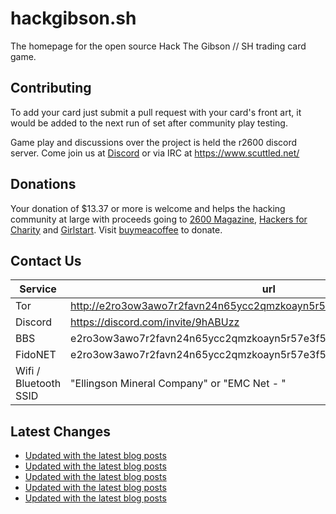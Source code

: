 # hackgibson.sh
The homepage for the open source Hack The Gibson // SH trading card game.


## Contributing

To add your card just submit a pull request with your card's front art, it would be added to the next run of set after community play testing.

Game play and discussions over the project is held the r2600 discord server. Come join us at [Discord](https://discord.com/invite/9hABUzz) or via IRC at https://www.scuttled.net/


## Donations

Your donation of $13.37 or more is welcome and helps the hacking community at large with proceeds going to [2600 Magazine](https://2600.com/), [Hackers for Charity](https://hackersforcharity.org) and [Girlstart](https://girlstart.org).  Visit [buymeacoffee](https://www.buymeacoffee.com/hackgibson.sh) to donate.


## Contact Us

Service | url
-|-
Tor | http://e2ro3ow3awo7r2favn24n65ycc2qmzkoayn5r57e3f56nvjwdcgg32ad.onion
Discord | https://discord.com/invite/9hABUzz
BBS | e2ro3ow3awo7r2favn24n65ycc2qmzkoayn5r57e3f56nvjwdcgg32ad.onion:23
FidoNET | e2ro3ow3awo7r2favn24n65ycc2qmzkoayn5r57e3f56nvjwdcgg32ad.onion:24554
Wifi / Bluetooth SSID | "Ellingson Mineral Company" or "EMC Net - <fidonet address>"

## Latest Changes
<!-- BLOG-POST-LIST:START -->
- [Updated with the latest blog posts](https://github.com/DFW2600/hackgibson.sh/commit/b240d222569d4d8c71804aefc3418d71a7cfc403)
- [Updated with the latest blog posts](https://github.com/DFW2600/hackgibson.sh/commit/ace1e805c937287cd0c90fb21854e36973c74496)
- [Updated with the latest blog posts](https://github.com/DFW2600/hackgibson.sh/commit/a932841fc969845e0548c6f91019b1939254e125)
- [Updated with the latest blog posts](https://github.com/DFW2600/hackgibson.sh/commit/54ab42b35f35c0dea6de7b7741e5f8aab2bf712a)
- [Updated with the latest blog posts](https://github.com/DFW2600/hackgibson.sh/commit/a5c347af7385754a4dbd2af17cdba12f3fe84d1b)
<!-- BLOG-POST-LIST:END -->
